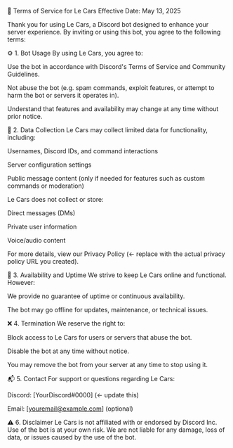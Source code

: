 📄 Terms of Service for Le Cars
Effective Date: May 13, 2025

Thank you for using Le Cars, a Discord bot designed to enhance your server experience. By inviting or using this bot, you agree to the following terms:

⚙️ 1. Bot Usage
By using Le Cars, you agree to:

Use the bot in accordance with Discord's Terms of Service and Community Guidelines.

Not abuse the bot (e.g. spam commands, exploit features, or attempt to harm the bot or servers it operates in).

Understand that features and availability may change at any time without prior notice.

🔐 2. Data Collection
Le Cars may collect limited data for functionality, including:

Usernames, Discord IDs, and command interactions

Server configuration settings

Public message content (only if needed for features such as custom commands or moderation)

Le Cars does not collect or store:

Direct messages (DMs)

Private user information

Voice/audio content

For more details, view our Privacy Policy (← replace with the actual privacy policy URL you created).

🔧 3. Availability and Uptime
We strive to keep Le Cars online and functional. However:

We provide no guarantee of uptime or continuous availability.

The bot may go offline for updates, maintenance, or technical issues.

❌ 4. Termination
We reserve the right to:

Block access to Le Cars for users or servers that abuse the bot.

Disable the bot at any time without notice.

You may remove the bot from your server at any time to stop using it.

📬 5. Contact
For support or questions regarding Le Cars:

Discord: [YourDiscord#0000] (← update this)

Email: [youremail@example.com] (optional)

⚠️ 6. Disclaimer
Le Cars is not affiliated with or endorsed by Discord Inc.
Use of the bot is at your own risk. We are not liable for any damage, loss of data, or issues caused by the use of the bot.
